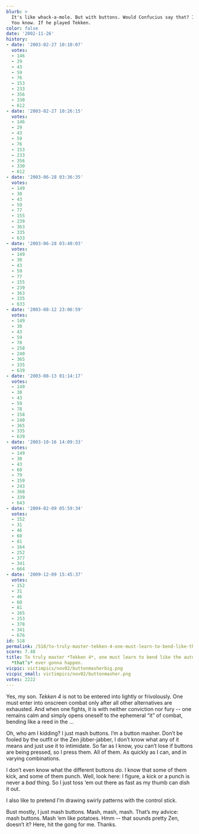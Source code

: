```yaml
---
blurb: >
  It's like whack-a-mole. But with buttons. Would Confucius say that? I think he would.
  You know. If he played Tekken.
color: false
date: '2002-11-26'
history:
- date: '2003-02-27 10:10:07'
  votes:
  - 146
  - 29
  - 43
  - 59
  - 76
  - 153
  - 233
  - 356
  - 330
  - 612
- date: '2003-02-27 10:26:15'
  votes:
  - 146
  - 29
  - 43
  - 59
  - 76
  - 153
  - 233
  - 356
  - 330
  - 612
- date: '2003-06-28 03:36:35'
  votes:
  - 149
  - 30
  - 43
  - 59
  - 77
  - 155
  - 239
  - 363
  - 335
  - 633
- date: '2003-06-28 03:40:03'
  votes:
  - 149
  - 30
  - 43
  - 59
  - 77
  - 155
  - 239
  - 363
  - 335
  - 633
- date: '2003-08-12 23:06:59'
  votes:
  - 149
  - 30
  - 43
  - 59
  - 78
  - 158
  - 240
  - 365
  - 335
  - 639
- date: '2003-08-13 01:14:17'
  votes:
  - 149
  - 30
  - 43
  - 59
  - 78
  - 158
  - 240
  - 365
  - 335
  - 639
- date: '2003-10-16 14:09:33'
  votes:
  - 149
  - 30
  - 43
  - 60
  - 79
  - 159
  - 243
  - 368
  - 339
  - 643
- date: '2004-02-09 05:59:34'
  votes:
  - 152
  - 31
  - 46
  - 60
  - 81
  - 164
  - 252
  - 377
  - 341
  - 664
- date: '2009-12-09 15:45:37'
  votes:
  - 152
  - 31
  - 46
  - 60
  - 81
  - 165
  - 253
  - 378
  - 341
  - 676
id: 518
permalink: /518/to-truly-master-tekken-4-one-must-learn-to-bend-like-the-autumn-leaf-like-thats-ever-gonna-happen/
score: 7.48
title: To truly master *Tekken 4*, one must learn to bend like the autumn leaf. Like
  *that’s* ever gonna happen.
vicpic: victimpics/nov02/buttonmasherbig.png
vicpic_small: victimpics/nov02/buttonmasher.png
votes: 2222
---
```


Yes, my son. *Tekken 4* is not to be entered into lightly or
frivolously. One must enter into onscreen combat only after all other
alternatives are exhausted. And when one fights, it is with neither
conviction nor fury -- one remains calm and simply opens oneself to the
ephemeral “it” of combat, bending like a reed in the ...

Oh, who am I kidding? I just mash buttons. I’m a button masher. Don’t be
fooled by the outfit or the Zen jibber-jabber, I don’t know what any of
it means and just use it to intimidate. So far as I know, you can’t lose
if buttons are being pressed, so I press them. All of them. As quickly
as I can, and in varying combinations.

I don’t even know what the different buttons *do*. I know that some of
them kick, and some of them punch. Well, look here: I figure, a kick or
a punch is never a *bad* thing. So I just toss ‘em out there as fast as
my thumb can dish it out.

I also like to pretend I’m drawing swirly patterns with the control
stick.

Bust mostly, I just mash buttons. Mash, mash, mash. That’s my advice:
mash buttons. Mash ‘em like potatoes. Hmm -- that sounds pretty Zen,
doesn’t it? Here, hit the gong for me. Thanks.